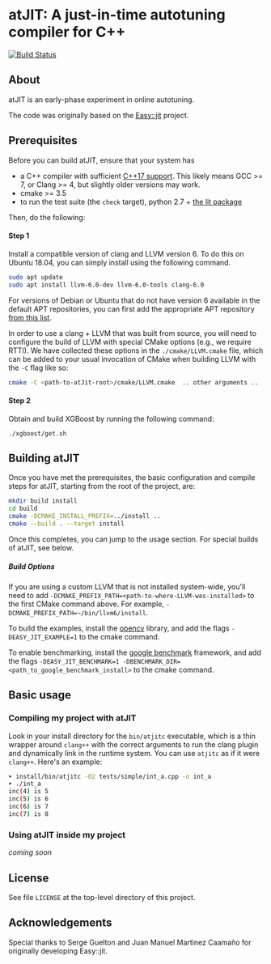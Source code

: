 atJIT: A just-in-time autotuning compiler for C++
==========================================

[![Build Status](https://travis-ci.org/kavon/atJIT.svg?branch=master)](https://travis-ci.org/kavon/atJIT)

About
-----

atJIT is an early-phase experiment in online autotuning.

The code was originally based on the [Easy::jit](https://github.com/jmmartinez/easy-just-in-time) project.

Prerequisites
--------

Before you can build atJIT, ensure that your system has

- a C++ compiler with sufficient [C++17 support](https://en.cppreference.com/w/cpp/compiler_support#C.2B.2B17_features). This likely means GCC >= 7, or Clang >= 4, but slightly older versions may work.
- cmake >= 3.5
- to run the test suite (the `check` target), python 2.7 + [the lit package](https://pypi.org/project/lit/)

Then, do the following:

#### Step 1

Install a compatible version of clang and LLVM version 6.
To do this on Ubuntu 18.04, you can simply install using the following command.

```bash
sudo apt update
sudo apt install llvm-6.0-dev llvm-6.0-tools clang-6.0
```

For versions of Debian or Ubuntu that do not have version 6 available in the
default APT repositories, you can first add the appropriate APT repository
[from this list](http://apt.llvm.org/).

In order to use a clang + LLVM that was built from source, you will need to
configure the build of LLVM with special CMake options (e.g., we require RTTI).
We have collected these options in the `./cmake/LLVM.cmake` file, which can
be added to your usual
invocation of CMake when building LLVM with the `-C` flag like so:

```bash
cmake -C <path-to-atJit-root>/cmake/LLVM.cmake  .. other arguments ..
```


#### Step 2

Obtain and build XGBoost by running the following command:

```
./xgboost/get.sh
```

Building atJIT
--------

Once you have met the prerequisites,
the basic configuration and compile steps for atJIT, starting from the root of the project,
are:

```bash
mkdir build install
cd build
cmake -DCMAKE_INSTALL_PREFIX=../install ..
cmake --build . --target install
```

Once this completes, you can jump to the usage section. For special builds of
atJIT, see below.

##### Build Options

If you are using a custom LLVM that is not installed system-wide, you'll need to add `-DCMAKE_PREFIX_PATH=<path-to-where-LLVM-was-installed>` to the first CMake command above. For example, `-DCMAKE_PREFIX_PATH=~/bin/llvm6/install`.

To build the examples, install the [opencv](https://opencv.org/) library,
and add the flags ```-DEASY_JIT_EXAMPLE=1``` to the cmake command.

To enable benchmarking, install the [google benchmark](https://github.com/google/benchmark) framework,
and add the flags ```-DEASY_JIT_BENCHMARK=1 -DBENCHMARK_DIR=<path_to_google_benchmark_install>``` to the cmake command.

<!--
### Docker

If you want to give only a quick test to the project, everything is provided to use it with docker.
To do this, generate a Dockerfile from the current directory using the scripts in ```<path_to_easy_jit_src>/misc/docker```,
then generate your docker instance.

```bash
python3 <path_to_easy_jit_src>/misc/docker/GenDockerfile.py  <path_to_easy_jit_src>/.travis.yml > Dockerfile
docker build -t easy/test -f Dockerfile
docker run -ti easy/test /bin/bash
```
-->

Basic usage
-----------

### Compiling my project with atJIT

Look in your install directory for the `bin/atjitc` executable, which is a
thin wrapper around `clang++` with the correct arguments to run the
clang plugin and dynamically link in the runtime system.
You can use `atjitc` as if it were `clang++`.
Here's an example:

```bash
➤ install/bin/atjitc -O2 tests/simple/int_a.cpp -o int_a
➤ ./int_a
inc(4) is 5
inc(5) is 6
inc(6) is 7
inc(7) is 8
```

<!--
Since the Easy::Jit library relies on assistance from the compiler, its
mandatory to load a compiler plugin in order to use it.
The flag ```-Xclang -load -Xclang <path_to_easy_jit_build>/bin/EasyJitPass.so```
loads the plugin.

The included headers require C++17 support, and remember to add the include directories!
Use ```--std=c++17 -I<path_to_easy_jit_src>/cpplib/include```.

Finaly, the binary must be linked against the Easy::Jit runtime library, using
```-L<path_to_easy_jit_build>/bin -lEasyJitRuntime```.

Putting all together we get the command bellow.

```bash
clang++-6.0 --std=c++17 <my_file.cpp> \
  -Xclang -load -Xclang /path/to/easy/jit/build/bin/bin/EasyJitPass.so \
  -I<path_to_easy_jit_src>/cpplib/include \
  -L<path_to_easy_jit_build>/bin -lEasyJitRuntime
```
-->

### Using atJIT inside my project

*coming soon*

<!--

Consider the code below from a software that applies image filters on a video stream.
In the following sections we are going to adapt it to use the atJIT library.
The function to optimize is ```kernel```, which applies a mask on the entire image.

The mask, its dimensions and area do not change often, so specializing the function for
these parameters seems reasonable.
Moreover, the image dimensions and number of channels typically remain constant during
the entire execution; however, it is impossible to know their values as they depend on the stream.

```cpp
static void kernel(const char* mask, unsigned mask_size, unsigned mask_area,
                   const unsigned char* in, unsigned char* out,
                   unsigned rows, unsigned cols, unsigned channels) {
  unsigned mask_middle = (mask_size/2+1);
  unsigned middle = (cols+1)*mask_middle;

  for(unsigned i = 0; i != rows-mask_size; ++i) {
    for(unsigned j = 0; j != cols-mask_size; ++j) {
      for(unsigned ch = 0; ch != channels; ++ch) {

        long out_val = 0;
        for(unsigned ii = 0; ii != mask_size; ++ii) {
          for(unsigned jj = 0; jj != mask_size; ++jj) {
            out_val += mask[ii*mask_size+jj] * in[((i+ii)*cols+j+jj)*channels+ch];
          }
        }
        out[(i*cols+j+middle)*channels+ch] = out_val / mask_area;
      }
    }
  }
}

static void apply_filter(const char *mask, unsigned mask_size, unsigned mask_area, cv::Mat &image, cv::Mat *&out) {
  kernel(mask, mask_size, mask_area, image.ptr(0,0), out->ptr(0,0), image.rows, image.cols, image.channels());
}
```

The main header for the library is ```easy/jit.h```, where the only core function
of the library is exported. This function is called -- guess how? -- ```easy::jit```.
We add the corresponding include directive them in the top of the file.

```cpp
#include <easy/jit.h>
```

With the call to ```easy::jit```, we specialize the function and obtain a new
one taking only two parameters (the input and the output frame).

```cpp
static void apply_filter(const char *mask, unsigned mask_size, unsigned mask_area, cv::Mat &image, cv::Mat *&out) {
  using namespace std::placeholders;

  auto kernel_opt = easy::jit(kernel, mask, mask_size, mask_area, _1, _2, image.rows, image.cols, image.channels());
  kernel_opt(image.ptr(0,0), out->ptr(0,0));
}
```

#### Deducing which functions to expose at runtime

atJIT embeds the [LLVM bitcode](https://llvm.org/docs/LangRef.html)
representation of the functions to specialize at runtime in the binary code.
To perform this, the library requires access to the implementation of these
functions.
atJIT does an effort to deduce which functions are specialized at runtime,
still in many cases this is not possible.

In this case, it's possible to use the ```EASY_JIT_EXPOSE``` macro, as shown in
the following code,

```cpp
void EASY_JIT_EXPOSE kernel() { /* ... */ }
```

or using a regular expression during compilation.
The command bellow exports all functions whose name starts with "^kernel".

```bash
clang++ ... -mllvm -easy-export="^kernel.*"  ...
```

#### Caching

In parallel to the ```easy/jit.h``` header, there is ```easy/code_cache.h``` which
provides a code cache to avoid recompilation of functions that already have been
generated.

Bellow we show the code from previous section, but adapted to use a code cache.

```cpp
#include <easy/code_cache.h>
```

```cpp
static void apply_filter(const char *mask, unsigned mask_size, unsigned mask_area, cv::Mat &image, cv::Mat *&out) {
  using namespace std::placeholders;

  static easy::Cache<> cache;
  auto const &kernel_opt = cache.jit(kernel, mask, mask_size, mask_area, _1, _2, image.rows, image.cols, image.channels());
  kernel_opt(image.ptr(0,0), out->ptr(0,0));
}
```

-->

License
-------

See file `LICENSE` at the top-level directory of this project.

Acknowledgements
------

Special thanks to Serge Guelton and Juan Manuel Martinez Caamaño for
originally developing Easy::jit.
